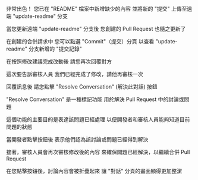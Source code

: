 非常出色！
您已在 "README" 檔案中新增缺少的內容
並將新的 "提交" 上傳至遠端 "update-readme" 分支

當您更新遠端 "update-readme" 分支後
您創建的 Pull Request 也隨之更新了

在創建的合併請求中
您可以點選 "Commit"（提交）分頁
以查看 "update-readme" 分支新增的 "提交記錄"

在按照修改建議完成改動後
請您再次回覆對方

這次要告訴審核人員
我們已經完成了修改，請他再審核一次

回覆訊息後
請您點擊 "Resolve Conversation" (解決此對話) 按鈕

"Resolve Conversation" 是一種標記功能
用於解決 Pull Request 中的討論或問題

這個功能的主要目的是表達該問題已經處理
以便開發者和審核人員能夠知道目前問題的狀態

當開發者點擊按鈕後
表示他們認為該討論或問題已經得到解決

接著，審核人員會再次審核修改後的內容
來確保問題已經解決，以繼續合併 Pull Request

在您點擊按鈕後，討論內容會被折疊起來
讓 "對話" 分頁的畫面顯得更加整潔